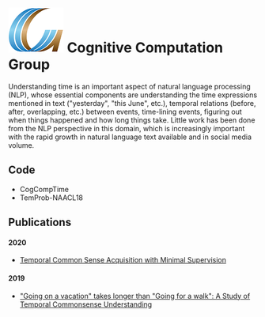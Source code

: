 # ![CCG](CCG.png) Cognitive Computation Group

<!--- ![Time](time.jpeg) --->

Understanding time is an important aspect of natural language processing (NLP), whose essential components are understanding the time expressions mentioned in text ("yesterday", "this June", etc.), temporal relations (before, after, overlapping, etc.) between events, time-lining events, figuring out when things happened and how long things take. Little work has been done from the NLP perspective in this domain, which is increasingly important with the rapid growth in natural language text available and in social media volume. 

<!--- Our goal in this project is to formulate machine learning tasks that will facilitate temporal reasoning in NLP. --->

<!--- [More...](http://cogcomp.org/page/project_view/51) --->

## Code 

* CogCompTime
* TemProb-NAACL18

## Publications

#### 2020

* [Temporal Common Sense Acquisition with Minimal Supervision](http://cogcomp.org/page/publication_view/904)

#### 2019

* ["Going on a vacation" takes longer than "Going for a walk": A Study of Temporal Commonsense Understanding](http://cogcomp.org/page/publication_view/882)
